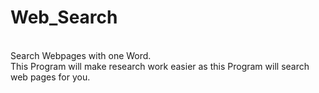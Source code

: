 # Web_Search
<br>
Search Webpages with one Word.<br> This Program will make research work easier as this Program will search web pages for you.
